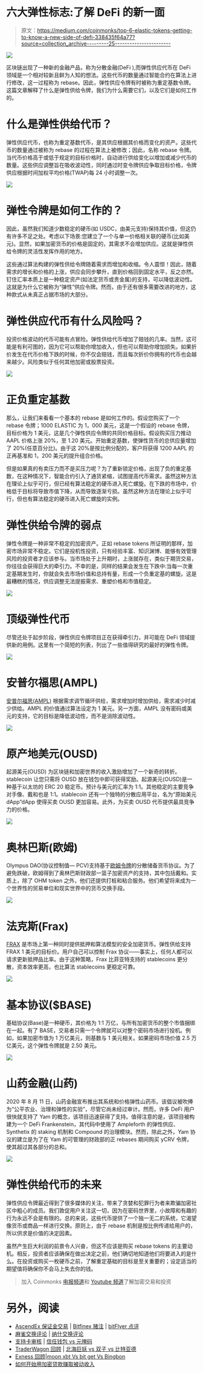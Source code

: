 # 六大弹性标志:了解 DeFi 的新一面

> 原文：<https://medium.com/coinmonks/top-6-elastic-tokens-getting-to-know-a-new-side-of-defi-338435f64a77?source=collection_archive---------25----------------------->

![](img/f4f0a8799ef24aea390f01b931303839.png)

区块链出现了一种新的金融产品，称为分散金融(DeFi ),而弹性供应代币在 DeFi 领域是一个相对较新且鲜为人知的想法。这些代币的数量通过智能合约在算法上进行修改，这一过程称为 rebase。因此，弹性供应令牌有时被称为重定基数令牌。这篇文章解释了什么是弹性供给令牌，我们为什么需要它们，以及它们是如何工作的。

# 什么是弹性供给代币？

弹性供应代币，也称为重定基数代币，是其供应根据其价格而变化的资产。这些代币的数量通过被称为 rebase 的过程在算法上被修改；因此，名称 rebase 令牌。当代币价格高于或低于规定的目标价格时，自动进行供给变化以增加或减少代币的数量。这些供应调整旨在吸收波动性，同时通过时变令牌供应争取目标价格，令牌供应根据时间加权平均价格(TWAP)每 24 小时调整一次。

![](img/bbd2e0ac2c30e80fc1d84c5a5e5cc645.png)

# 弹性令牌是如何工作的？

因此，虽然我们知道少数稳定的硬币(如 USDC，由美元支持)保持其价值，但这仍有许多不足之处。考虑以下场景:您建立了一个与单一价格相关联的硬币(比如美元)。显然，如果加密货币的价格是固定的，其需求不会增加供应。这就是弹性供给令牌的灵活性发挥作用的地方。

这些通过算法构建的弹性供给令牌随着需求而增加和收缩。令人震惊！因此，随着需求的增长和价格的上涨，供应会同步攀升，直到价格回到固定水平，反之亦然。钉住汇率本质上是一种稳定资产(如法定货币或贵金属)的支持，可以降低波动性。这就是为什么它被称为“弹性”供应令牌。然而，由于还有很多需要改进的地方，这种款式从未真正占据市场的大部分。

# 弹性供应代币有什么风险吗？

投资价格波动的代币可能有点冒险。弹性供给代币增加了赔钱的几率。当然，这可能是有利可图的，因为它可以帮助你增加收入，但也可以帮助你增加损失。如果折价发生在代币价格下跌的时候，你不仅会赔钱，而且每次折价你拥有的代币也会越来越少。风险类似于任何其他加密或股票投资。

![](img/aad83ce4ccac8d1a52e5f53f53dbebb2.png)

# 正负重定基数

那么，让我们来看看一个基本的 rebase 是如何工作的。假设您购买了一个 rebase 令牌；1000 ELASTIC 为 1，000 美元，这是一个假设的 rebase 令牌，目标价格为 1 美元，这是几个弹性供应令牌的共同价格目标。假设购买压力推动 AAPL 价格上涨 20%，至 1.20 美元。开始重定基数，使弹性货币的总供应量增加了 20%(任意百分比)。由于这 20%是按比例分配的，客户将获得 1200 AAPL 的正再基准和 1，200 美元的提升组合价格。

但是如果真的有卖压力而不是买压力呢？为了重新锁定价格，出现了负的重定基数，在这种情况下，智能合约引入了通货紧缩，试图提高代币需求。虽然这种方法在理论上似乎可行，但已经有算法稳定的硬币进入死亡螺旋。在下跌的市场中，价格低于目标将导致市值下降，从而导致逐渐亏损。虽然这种方法在理论上似乎可行，但也有算法稳定的硬币进入死亡螺旋的实例。

# 弹性供给令牌的弱点

弹性令牌是一种非常不稳定的加密资产。正如 rebase tokens 所证明的那样，加密市场非常不稳定。它们是投机性投资，只有经验丰富、知识渊博、能够有效管理风险的投资者才应该参与。当市场处于上升期时，上涨就存在，类似于期货交易，你往往会获得巨大的牵引力。不幸的是，同样的结果会发生在下跌中:当每一次重定基期发生时，你就会失去市场价值和总持有量，形成一个负重定基的螺旋。这是最糟糕的情况，供应调整无法提振需求、重塑价格和市值稳定。

![](img/af80fb9db41ad5374c89f76d54a7036e.png)

# 顶级弹性代币

尽管还处于起步阶段，弹性供应令牌项目正在获得牵引力，并可能在 DeFi 领域提供新的用例。这里有一个简短的列表，列出了一些值得研究的最好的弹性令牌。

![](img/868e1a2fac2e2b4a41302af014e39b6e.png)

# 安普尔福思(AMPL)

[安普尔福思(AMPL)](https://swapzone.io/currencies/ampleforth) 根据需求调节循环供给，需求增加时增加供给，需求减少时减少供给。AMPL 的价值通过算法设定为 1 美元。另一方面，AMPL 没有密码或美元的支持，它的目标是降低波动性，而不是消除波动性。

![](img/345aa36335d1f66b0a0d3ccb91b58813.png)

# 原产地美元(OUSD)

起源美元(OUSD) 为区块链和加密世界的收入激励增加了一个新奇的转折。stablecoin 让您只需将 OUSD 放在钱包中即可获得奖励。起源美元(OUSD)是一种基于以太坊的 ERC 20 稳定币。预计与美元的汇率为 1:1。其他稳定的主要竞争对手像、戴和也是 1:1。stablecoin 还有一个独特的分散应用平台，名为“原始美元 dApp”dApp 使得买卖 OUSD 更加容易。此外，为买卖 OUSD 代币提供最具竞争力的价格。

![](img/9bb5befc07c389cfda2c51ad2403460e.png)

# 奥林巴斯(欧姆)

Olympus DAO(协议控制值— PCV)支持基于[欧姆令牌](https://swapzone.io/currencies/olympus-v2)的分散储备货币协议。为了避免跌破，欧姆得到了奥林巴斯财政部一篮子加密资产的支持，其中包括戴和。实质上，除了 OHM token 之外，他们还提供打桩和粘合服务。他们希望将来成为一个世界性的贸易单位和现实世界中的货币交换手段。

![](img/70825a57a6963a09822cd95ab5a4f87b.png)

# 法克斯(Frax)

[FRAX](https://swapzone.io/currencies/frax) 是市场上第一种同时提供抵押和算法模型的安全加密货币。弹性供给支持 FRAX 1 美元的目标价。用户自己可以控制 Frax 协议——事实上，任何人都可以请求更新抵押品比率。由于这种策略，Frax 比菲亚特支持的 stablecoins 更分散，资本效率更高，也比算法 stablecoins 更稳定可靠。

![](img/093e675f10cc9428c4b1b8ba4fcaca15.png)

# 基本协议($BASE)

基础协议(Base)是一种硬币，其价格为 1:1 万亿，与所有加密货币的整个市值捆绑在一起。有了 BASE，交易者只需一个令牌就可以对整个密码市场进行投机。例如，如果加密市值为 1 万亿美元，则基数与 1 美元相关。如果密码市场价值 2.5 万亿美元，这个弹性令牌就是 2.50 美元。

![](img/ab1fc0737a93dfa68eec12a1eeb5c81e.png)

# 山药金融(山药)

2020 年 8 月 11 日，山药金融宣布推出其系统和价格弹性山药币。该倡议被吹捧为“公平农业、治理和弹性的实验”，尽管它尚未经过审计。然而，许多 DeFi 用户很快就支持了 Yam 的概念，该项目迅速获得了支持。值得注意的是，该项目被构建为一个 DeFi Frankenstein，其代码中使用了 Ampleforth 的弹性供应、Synthetix 的 staking 机制和 Compound 的治理模块。然而，除此之外，Yam 协议的建立是为了在 Yam 的可管理的财政部的正 rebases 期间购买 yCRV 令牌，使其超过其各部分的总和。

![](img/bc4fcc7a243d7e640cddb6d056d385f5.png)

# 弹性供给代币的未来

弹性供应令牌最近得到了很多媒体的关注，带来了贪婪和犯罪行为者来欺骗加密社区中粗心的成员。我们敦促用户关注这一切，因为在密码世界里，小故障和有趣的行为永远不会是有限的。总的来说，这些代币提供了一个独一无二的系统，它渴望像货币或商品一样进行交换。原则上，由于 rebase 机制是按比例传递给用户的，所以供求是价值的决定因素。

虽然产生巨大利润的前景令人兴奋，但这不应该是购买 rebase tokens 的主要动机。相反，投资者应该确保在做出决定之前，他们确切地知道他们将要进入的是什么。在投资或购买一枚硬币之前，了解重定基础的目标是至关重要的；设定适当的期望值将确保你不会马上失去你的钱。

> 加入 Coinmonks [电报频道](https://t.me/coincodecap)和 [Youtube 频道](https://www.youtube.com/c/coinmonks/videos)了解加密交易和投资

# 另外，阅读

*   [AscendEx 保证金交易](https://coincodecap.com/ascendex-margin-trading) | [Bitfinex 赌注](https://coincodecap.com/bitfinex-staking) | [bitFlyer 点评](https://coincodecap.com/bitflyer-review)
*   [麻雀交换评论](https://coincodecap.com/sparrow-exchange-review) | [纳什交换评论](https://coincodecap.com/nash-exchange-review)
*   [支持卡审核](https://coincodecap.com/uphold-card-review) | [信任钱包 vs 元掩码](https://coincodecap.com/trust-wallet-vs-metamask)
*   [TraderWagon 回顾](https://coincodecap.com/traderwagon-review) | [北海巨妖 vs 双子 vs 比特亚德](https://coincodecap.com/kraken-vs-gemini-vs-bityard)
*   [Exness 回顾](https://coincodecap.com/exness-review)|[moon xbt Vs bit get Vs Bingbon](https://coincodecap.com/bingbon-vs-bitget-vs-moonxbt)
*   [如何开始用加密贷款赚取被动收入](https://coincodecap.com/passive-income-crypto-lending)